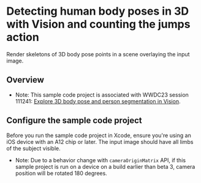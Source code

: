 # Detecting human body poses in 3D with Vision and counting the jumps action
Render skeletons of 3D body pose points in a scene overlaying the input image. 
## Overview
- Note: This sample code project is associated with WWDC23 session 111241: [Explore 3D body pose and person segmentation in Vision](https://developer.apple.com/wwdc23/111241/).
## Configure the sample code project
Before you run the sample code project in Xcode, ensure you're using an iOS device with an A12 chip or later. The input image should have all limbs of the subject visible.
- Note: Due to a behavior change with `cameraOriginMatrix` API, if this sample project is run on a device on a build earlier than beta 3, camera position will be rotated 180 degrees.  

